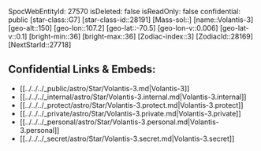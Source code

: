 ﻿---
location: [-70.5,107.2,150]
type: Star
tags:
- astro/Star

---
SpocWebEntityId: 27570
isDeleted: false
isReadOnly: false
confidential: public
[star-class::G7]
[star-class-id::28191]
[Mass-sol::]
[name::Volantis-3]
[geo-alt::150]
[geo-lon::107.2]
[geo-lat::-70.5]
[geo-lon-v::0.006]
[geo-lat-v::0.1]
[bright-min::36]
[bright-max::36]
[Zodiac-index::3]
[ZodiacId::28169]
[NextStarId::27718]



## Confidential Links & Embeds: 
- [[../../../_public/astro/Star/Volantis-3.md|Volantis-3]] 
- [[../../../_internal/astro/Star/Volantis-3.internal.md|Volantis-3.internal]] 
- [[../../../_protect/astro/Star/Volantis-3.protect.md|Volantis-3.protect]] 
- [[../../../_private/astro/Star/Volantis-3.private.md|Volantis-3.private]] 
- [[../../../_personal/astro/Star/Volantis-3.personal.md|Volantis-3.personal]] 
- [[../../../_secret/astro/Star/Volantis-3.secret.md|Volantis-3.secret]] 
